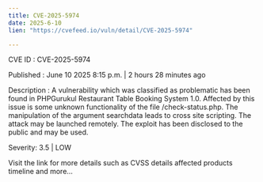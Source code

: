```yaml
---
title: CVE-2025-5974
date: 2025-6-10
lien: "https://cvefeed.io/vuln/detail/CVE-2025-5974"

---
```


CVE ID : CVE-2025-5974

Published :  June 10
2025
8:15 p.m. | 2 hours
28 minutes ago

Description : A vulnerability
which was classified as problematic
has been found in PHPGurukul Restaurant Table Booking System 1.0. Affected by this issue is some unknown functionality of the file /check-status.php. The manipulation of the argument searchdata leads to cross site scripting. The attack may be launched remotely. The exploit has been disclosed to the public and may be used.

Severity: 3.5 | LOW

Visit the link for more details
such as CVSS details
affected products
timeline
and more...
